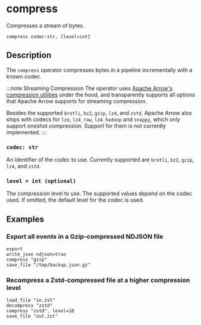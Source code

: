 # compress

Compresses a stream of bytes.

```tql
compress codec:str, [level=int]
```

## Description

The `compress` operator compresses bytes in a pipeline incrementally with a
known codec.

:::note Streaming Compression
The operator uses [Apache Arrow's compression
utilities][apache-arrow-compression] under the hood, and transparently supports
all options that Apache Arrow supports for streaming compression.

Besides the supported `brotli`, `bz2`, `gzip`, `lz4`, and `zstd`, Apache Arrow
also ships with codecs for `lzo`, `lz4_raw`, `lz4_hadoop` and `snappy`, which
only support oneshot compression. Support for them is not currently implemented.
:::

[apache-arrow-compression]: https://arrow.apache.org/docs/cpp/api/utilities.html#compression

### `codec: str`

An identifier of the codec to use. Currently supported are `brotli`, `bz2`,
`gzip`, `lz4`, and `zstd`.

### `level = int (optional)`

The compression level to use. The supported values depend on the codec used. If
omitted, the default level for the codec is used.

## Examples

### Export all events in a Gzip-compressed NDJSON file

```tql
export
write_json ndjson=true
compress "gzip"
save_file "/tmp/backup.json.gz"
```

###  Recompress a Zstd-compressed file at a higher compression level

```tql
load_file "in.zst"
decompress "zstd"
compress "zstd", level=18
save_file "out.zst"
```
